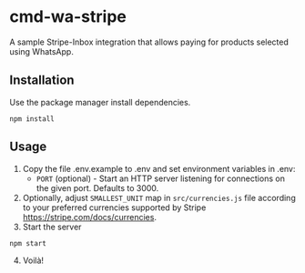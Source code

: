 # cmd-wa-stripe

A sample Stripe-Inbox integration that allows paying for products selected using WhatsApp.

## Installation

Use the package manager install dependencies.

```
npm install
```

## Usage
1. Copy the file .env.example to .env and set environment variables in .env:
   * `PORT` (optional) - Start an HTTP server listening for connections on the given port. Defaults to 3000.
2. Optionally, adjust `SMALLEST_UNIT` map in `src/currencies.js` file according to your preferred currencies supported by Stripe https://stripe.com/docs/currencies.
3. Start the server
```
npm start
```
4. Voilà!

